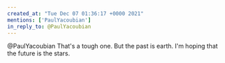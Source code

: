 ```yaml
---
created_at: "Tue Dec 07 01:36:17 +0000 2021"
mentions: ['PaulYacoubian']
in_reply_to: @PaulYacoubian
---
```


@PaulYacoubian That's a tough one. But the past is earth. I'm hoping that the future is the stars.